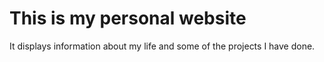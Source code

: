 # This is my personal website
It displays information about my life and some of the projects I have done.
